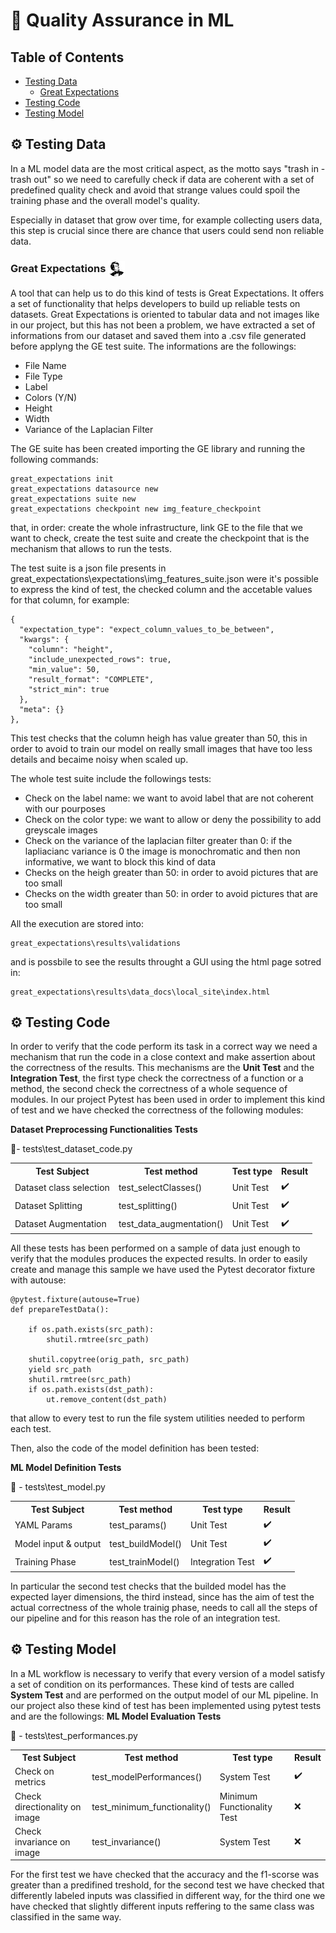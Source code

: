 
# 🧰 Quality Assurance in ML 

## Table of Contents

- [Testing Data](#testing-data)
  - [Great Expectations](#great-expectations)
- [Testing Code](#testing-code)
- [Testing Model](#testing-model)


## ⚙️ Testing Data
In a ML model data are the most critical aspect, as the motto says "trash in - trash out" so we need to carefully check if data are coherent with a set of predefined quality check and avoid that strange values could spoil the training phase and the overall model's quality.

Especially in dataset that grow over time, for example collecting users data, this step is crucial since there are chance that users could send non reliable data.

### <b> Great Expectations </b> <img src='..\great_expectations\logo.png' style='width:20pt; vertical-align:middle'></img>
A tool that can help us to do this kind of tests is Great Expectations.
It offers a set of functionality that helps developers to build up reliable tests on datasets.
Great Expectations is oriented to tabular data and not images like in our project, but this has not been a problem, we have extracted a set of informations from our dataset and saved them into a .csv file generated before applyng the GE test suite.
The informations are the followings:
<ul> 
    <li>File Name </li>
    <li>File Type </li>
    <li>Label </li>
    <li>Colors (Y/N)</li>
    <li>Height </li>
    <li>Width </li>
    <li>Variance of the Laplacian Filter </li>
</ul>

The GE suite has been created importing the GE library and running the following commands:

    great_expectations init
    great_expectations datasource new
    great_expectations suite new
    great_expectations checkpoint new img_feature_checkpoint
    
that, in order: create the whole infrastructure, link GE to the file that we want to check, create the test suite and create the checkpoint that is the mechanism that allows to run the tests.

The test suite is a json file presents in great_expectations\expectations\img_features_suite.json were it's possible to express the kind of test, the checked column and the accetable values for that column, for example:

    {
      "expectation_type": "expect_column_values_to_be_between",
      "kwargs": {
        "column": "height",
        "include_unexpected_rows": true,
        "min_value": 50,
        "result_format": "COMPLETE",
        "strict_min": true
      },
      "meta": {}
    },

This test checks that the column heigh has value greater than 50, this in order to avoid to train our model on really small images that have too less details and becaime noisy when scaled up.

The whole test suite include the followings tests:
<ul>
    <li>Check on the label name: we want to avoid label that are not coherent with our pourposes</li>
    <li>Check on the color type: we want to allow or deny the possibility to add greyscale images</li>
    <li>Check on the variance of the laplacian filter greater than 0: if the lapliacianc variance is 0 the image is monochromatic and then non informative, we want to block this kind of data</li>
    <li>Checks on the heigh greater than 50: in order to avoid pictures that are too small</li>
    <li>Checks on the width greater than 50: in order to avoid pictures that are too small</li>
</ul>

All the execution are stored into:

    great_expectations\results\validations

and is possbile to see the results throught a GUI using the html page sotred in:

    great_expectations\results\data_docs\local_site\index.html

## ⚙️ Testing Code

In order to verify that the code perform its task in a correct way we need a mechanism that run the code in a close context and make assertion about the correctness of the results.
This mechanisms are the <b>Unit Test</b> and the <b>Integration Test</b>, the first type check the correctness of a function or a method, the second check the correctness of a whole sequence of modules.
In our project Pytest has been used in order to implement this kind of test and we have checked the correctness of the following modules:

<b>Dataset Preprocessing Functionalities Tests</b>

📁- tests\test_dataset_code.py

<table>
  <tr>
    <th>Test Subject</th>
    <th>Test method</th>
    <th>Test type</th>
    <th>Result</th>
  </tr>
  <tr>
    <td>Dataset class selection</td>
    <td>test_selectClasses()</td>
    <td>Unit Test</td>
    <td> ✔️ </td>
  </tr>
  <tr>
    <td>Dataset Splitting</td>
    <td>test_splitting()</td>
    <td>Unit Test</td>
    <td> ✔️ </td>
  </tr>
  <tr>
    <td>Dataset Augmentation</td>
    <td>test_data_augmentation()</td>
    <td>Unit Test</td>
    <td> ✔️ </td>
  </tr>

</table>


All these tests has been performed on a sample of data just enough to verify that the modules produces the expected results.
In order to easily create and manage this sample we have used the Pytest decorator fixture with autouse:

    @pytest.fixture(autouse=True)
    def prepareTestData():

        if os.path.exists(src_path):
            shutil.rmtree(src_path)

        shutil.copytree(orig_path, src_path)
        yield src_path
        shutil.rmtree(src_path)
        if os.path.exists(dst_path):
            ut.remove_content(dst_path)

that allow to every test to run the file system utilities needed to perform each test.

Then, also the code of the model definition has been tested:

<b>ML Model Definition Tests</b>

📁 - tests\test_model.py

<table>
  <tr>
    <th>Test Subject</th>
    <th>Test method</th>
    <th>Test type</th>
    <th>Result</th>
  </tr>
  <tr>
    <td>YAML Params</td>
    <td>test_params()</td>
    <td>Unit Test</td>
    <td> ✔️ </td>
  </tr>
  <tr>
    <td>Model input & output</td>
    <td>test_buildModel()</td>
    <td>Unit Test</td>
    <td> ✔️ </td>
  </tr>
  <tr>
    <td>Training Phase</td>
    <td>test_trainModel()</td>
    <td>Integration Test</td>
    <td> ✔️ </td>
  </tr>
</table>

In particular the second test checks that the builded model has the expected layer dimensions, the third instead, since has the aim of test the actual correctness of the whole trainig phase, needs to call all the steps of our pipeline and for this reason has the role of an integration test.

## ⚙️ Testing Model

In a ML workflow is necessary to verify that every version of a model satisfy a set of condition on its performances. These kind of tests are called <b>System Test</b> and are performed on the output model of our ML pipeline.
In our project also these kind of test has been implemented using pytest tests and are the followings:
<b>ML Model Evaluation Tests</b>

📁 - tests\test_performances.py

<table>
  <tr>
    <th>Test Subject</th>
    <th>Test method</th>
    <th>Test type</th>
    <th>Result</th>
  </tr>
  <tr>
    <td>Check on metrics</td>
    <td>test_modelPerformances()</td>
    <td>System Test</td>
    <td> ✔️ </td>
  </tr>
  <tr>
    <td>Check directionality on image</td>
    <td>test_minimum_functionality()</td>
    <td>Minimum Functionality Test</td>
    <td> ❌ </td>
  </tr>
  <tr>
    <td>Check invariance on image</td>
    <td>test_invariance()</td>
    <td>System Test</td>
    <td> ❌ </td>
  </tr>
</table>

For the first test we have checked that the accuracy and the f1-scorse was greater than a predifined treshold, for the second test we have checked that differently labeled inputs was classified in different way, for the third one we have checked that slightly different inputs reffering to the same class was classified in the same way.